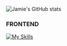 ![Jamie's GitHub stats](https://github-readme-stats.vercel.app/api?username=JamieLoLo&theme=calm_pink&show_icons=true)

<h3>FRONTEND</h3>

[![My Skills](https://skillicons.dev/icons?i=js,html,css,tailwind,react,redux,nextjs)](https://skillicons.dev)
